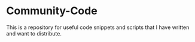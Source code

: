 # Community-Code
This is a repository for useful code snippets and scripts that I have written and want to distribute.

